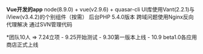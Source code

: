 **Vue开发的app**
node(8.9.0) + vue(v2.9.6) + quasar-cli
UI库使用Vant(2.2.1)与iView(v3.4.2)的个别组件（按需）
后台PHP 5.4.0版本
跨域问题使用Nginx反向代理解决
通过SVN管理代码

*团队10人 => 7.24立项 - 9.25开始测试 - 9.30第一版本上线 - 10.9 beta1.0各应用商店正式上线
